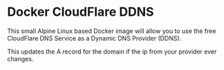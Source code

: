 # Docker CloudFlare DDNS

This small Alpine Linux based Docker image will allow you to use the free CloudFlare DNS Service as a Dynamic DNS Provider (DDNS).

This updates the A record for the domain if the ip from your provider ever changes.